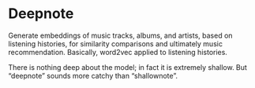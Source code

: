 # Deepnote

Generate embeddings of music tracks, albums, and artists, based on listening
histories, for similarity comparisons and ultimately music recommendation.
Basically, word2vec applied to listening histories.

There is nothing deep about the model; in fact it is extremely shallow. But
“deepnote” sounds more catchy than “shallownote”.
